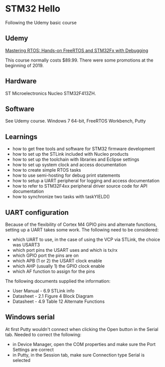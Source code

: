 # STM32 Hello
Following the Udemy basic course

## Udemy
[Mastering RTOS: Hands-on FreeRTOS and STM32Fx with Debugging](https://www.udemy.com/mastering-rtos-hands-on-with-freertos-arduino-and-stm32fx)

This course normally costs $89.99. There were some promotions at the beginning of 2019.

## Hardware
ST Microelectronics Nucleo STM32F413ZH.

## Software
See Udemy course.
Windows 7 64-bit, FreeRTOS Workbench, Putty

## Learnings

- how to get free tools and software for STM32 firmware development
- how to set up the STLink included with Nucleo products
- how to set up the toolchain with libraries and Eclipse settings
- how to set up system clock and access documentation
- how to create simple RTOS tasks
- how to use semi-hosting for debug print statements
- how to setup a UART peripheral for logging and access documentation
- how to refer to STM32F4xx peripheral driver source code for API documentation
- how to synchronize two tasks with taskYIELD()

## UART configuration
Because of the flexibility of Cortex M4 GPIO pins and alternate functions, setting up a UART takes some work.
The following need to be considered:

- which UART to use, in the case of using the VCP via STLink, the choice was USART3
- which port pins the USART uses and which is tx/rx
- which GPIO port the pins are on
- which APB (1 or 2) the USART clock enable
- which AHP (usually 1) the GPIO clock enable
- which AF function to assign for the pins

The following documents supplied the information:
- User Manual - 6.9 STLink info
- Datasheet - 2.1 Figure 4 Block Diagram
- Datasheet - 4.9 Table 12 Alternate Functions

## Windows serial
At first Putty wouldn't connect when clicking the Open button in the Serial tab.
Needed to correct the following:

- in Device Manager, open the COM properties and make sure the Port Settings are correct
- in Putty, in the Session tab, make sure Connection type Serial is selected
